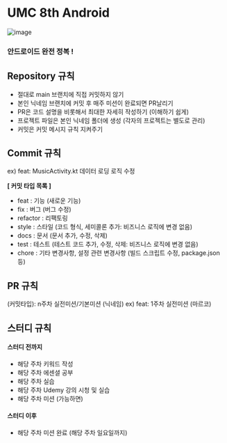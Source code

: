 # UMC 8th Android
![image](https://github.com/user-attachments/assets/04b92bf5-a64a-4386-8329-118a0443a69e)

### 안드로이드 완전 정복 !

## Repository 규칙
- 절대로 main 브랜치에 직접 커밋하지 않기
- 본인 닉네임 브랜치에 커밋 후 매주 미션이 완료되면 PR날리기
- PR은 코드 설명을 비롯해서 최대한 자세히 작성하기 (이해하기 쉽게)
- 프로젝트 파일은 본인 닉네임 폴더에 생성 (각자의 프로젝트는 별도로 관리)
- 커밋은 커밋 메시지 규칙 지켜주기

## Commit 규칙
ex) feat: MusicActivity.kt 데이터 로딩 로직 수정

**[ 커밋 타입 목록 ]**
- feat	:  기능 (새로운 기능)
- fix		:  버그 (버그 수정)
- refactor	:  리팩토링
- style	:  스타일 (코드 형식, 세미콜론 추가: 비즈니스 로직에 변경 없음)
- docs	:  문서 (문서 추가, 수정, 삭제)
- test	:  테스트 (테스트 코드 추가, 수정, 삭제: 비즈니스 로직에 변경 없음)
- chore	:  기타 변경사항, 설정 관련 변경사항 (빌드 스크립트 수정, package.json 등)

## PR 규칙
(커밋타입): n주차 실전미션/기본미션 (닉네임)
ex) feat: 1주차 실전미션 (마르코)

## 스터디 규칙
#### 스터디 전까지
- 해당 주차 키워드 작성
- 해당 주차 에센셜 공부
- 해당 주차 실습
- 해당 주차 Udemy 강의 시청 및 실습
- 해당 주차 미션 (가능하면)

#### 스터디 이후
- 해당 주차 미션 완료 (해당 주차 일요일까지)
